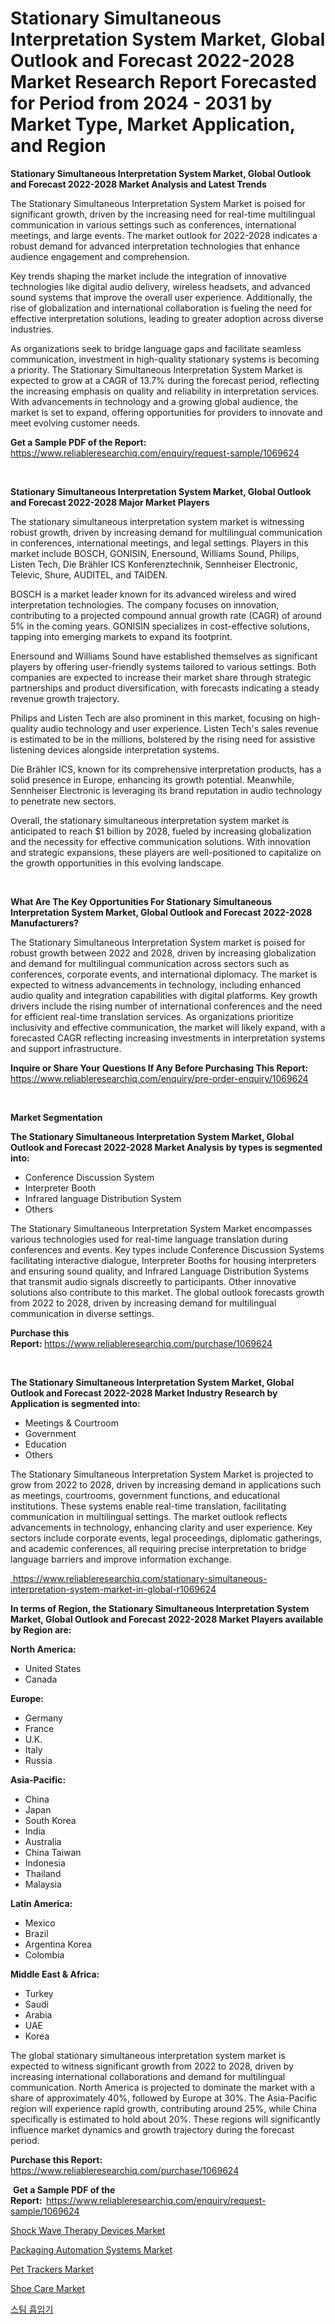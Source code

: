 <p><h1>Stationary Simultaneous Interpretation System Market, Global Outlook and Forecast 2022-2028 Market Research Report Forecasted for Period from 2024 -  2031 by Market Type, Market Application, and Region</h1></p><p><strong>Stationary Simultaneous Interpretation System Market, Global Outlook and Forecast 2022-2028 Market Analysis and Latest Trends</strong></p>
<p><p>The Stationary Simultaneous Interpretation System Market is poised for significant growth, driven by the increasing need for real-time multilingual communication in various settings such as conferences, international meetings, and large events. The market outlook for 2022-2028 indicates a robust demand for advanced interpretation technologies that enhance audience engagement and comprehension.</p><p>Key trends shaping the market include the integration of innovative technologies like digital audio delivery, wireless headsets, and advanced sound systems that improve the overall user experience. Additionally, the rise of globalization and international collaboration is fueling the need for effective interpretation solutions, leading to greater adoption across diverse industries.</p><p>As organizations seek to bridge language gaps and facilitate seamless communication, investment in high-quality stationary systems is becoming a priority. The Stationary Simultaneous Interpretation System Market is expected to grow at a CAGR of 13.7% during the forecast period, reflecting the increasing emphasis on quality and reliability in interpretation services. With advancements in technology and a growing global audience, the market is set to expand, offering opportunities for providers to innovate and meet evolving customer needs.</p></p>
<p><strong>Get a Sample PDF of the Report:&nbsp;</strong> <a href="https://www.reliableresearchiq.com/enquiry/request-sample/1069624?utm_campaign=1102&utm_medium=2&utm_source=Github&utm_content=ia&utm_term=17112024&utm_id=stationary-simultaneous-interpretation-system-market-global-outlook-and-forecast-2022-2028">https://www.reliableresearchiq.com/enquiry/request-sample/1069624</a></p>
<p>&nbsp;</p>
<p><strong>Stationary Simultaneous Interpretation System Market, Global Outlook and Forecast 2022-2028 Major Market Players</strong></p>
<p><p>The stationary simultaneous interpretation system market is witnessing robust growth, driven by increasing demand for multilingual communication in conferences, international meetings, and legal settings. Players in this market include BOSCH, GONISIN, Enersound, Williams Sound, Philips, Listen Tech, Die Brähler ICS Konferenztechnik, Sennheiser Electronic, Televic, Shure, AUDITEL, and TAIDEN.</p><p>BOSCH is a market leader known for its advanced wireless and wired interpretation technologies. The company focuses on innovation, contributing to a projected compound annual growth rate (CAGR) of around 5% in the coming years. GONISIN specializes in cost-effective solutions, tapping into emerging markets to expand its footprint.</p><p>Enersound and Williams Sound have established themselves as significant players by offering user-friendly systems tailored to various settings. Both companies are expected to increase their market share through strategic partnerships and product diversification, with forecasts indicating a steady revenue growth trajectory.</p><p>Philips and Listen Tech are also prominent in this market, focusing on high-quality audio technology and user experience. Listen Tech's sales revenue is estimated to be in the millions, bolstered by the rising need for assistive listening devices alongside interpretation systems. </p><p>Die Brähler ICS, known for its comprehensive interpretation products, has a solid presence in Europe, enhancing its growth potential. Meanwhile, Sennheiser Electronic is leveraging its brand reputation in audio technology to penetrate new sectors.</p><p>Overall, the stationary simultaneous interpretation system market is anticipated to reach $1 billion by 2028, fueled by increasing globalization and the necessity for effective communication solutions. With innovation and strategic expansions, these players are well-positioned to capitalize on the growth opportunities in this evolving landscape.</p></p>
<p>&nbsp;</p>
<p><strong>What Are The Key Opportunities For Stationary Simultaneous Interpretation System Market, Global Outlook and Forecast 2022-2028 Manufacturers?</strong></p>
<p><p>The Stationary Simultaneous Interpretation System market is poised for robust growth between 2022 and 2028, driven by increasing globalization and demand for multilingual communication across sectors such as conferences, corporate events, and international diplomacy. The market is expected to witness advancements in technology, including enhanced audio quality and integration capabilities with digital platforms. Key growth drivers include the rising number of international conferences and the need for efficient real-time translation services. As organizations prioritize inclusivity and effective communication, the market will likely expand, with a forecasted CAGR reflecting increasing investments in interpretation systems and support infrastructure.</p></p>
<p><strong>Inquire or Share Your Questions If Any Before Purchasing This Report:</strong> <a href="https://www.reliableresearchiq.com/enquiry/pre-order-enquiry/1069624?utm_campaign=1102&utm_medium=2&utm_source=Github&utm_content=ia&utm_term=17112024&utm_id=stationary-simultaneous-interpretation-system-market-global-outlook-and-forecast-2022-2028">https://www.reliableresearchiq.com/enquiry/pre-order-enquiry/1069624</a></p>
<p>&nbsp;</p>
<p><strong>Market Segmentation</strong></p>
<p><strong>The Stationary Simultaneous Interpretation System Market, Global Outlook and Forecast 2022-2028 Market Analysis by types is segmented into:</strong></p>
<p><ul><li>Conference Discussion System</li><li>Interpreter Booth</li><li>Infrared language Distribution System</li><li>Others</li></ul></p>
<p><p>The Stationary Simultaneous Interpretation System Market encompasses various technologies used for real-time language translation during conferences and events. Key types include Conference Discussion Systems facilitating interactive dialogue, Interpreter Booths for housing interpreters and ensuring sound quality, and Infrared Language Distribution Systems that transmit audio signals discreetly to participants. Other innovative solutions also contribute to this market. The global outlook forecasts growth from 2022 to 2028, driven by increasing demand for multilingual communication in diverse settings.</p></p>
<p><strong>Purchase this Report:&nbsp;</strong><a href="https://www.reliableresearchiq.com/purchase/1069624?utm_campaign=1102&utm_medium=2&utm_source=Github&utm_content=ia&utm_term=17112024&utm_id=stationary-simultaneous-interpretation-system-market-global-outlook-and-forecast-2022-2028">https://www.reliableresearchiq.com/purchase/1069624</a></p>
<p>&nbsp;</p>
<p><strong>The Stationary Simultaneous Interpretation System Market, Global Outlook and Forecast 2022-2028 Market Industry Research by Application is segmented into:</strong></p>
<p><ul><li>Meetings & Courtroom</li><li>Government</li><li>Education</li><li>Others</li></ul></p>
<p><p>The Stationary Simultaneous Interpretation System Market is projected to grow from 2022 to 2028, driven by increasing demand in applications such as meetings, courtrooms, government functions, and educational institutions. These systems enable real-time translation, facilitating communication in multilingual settings. The market outlook reflects advancements in technology, enhancing clarity and user experience. Key sectors include corporate events, legal proceedings, diplomatic gatherings, and academic conferences, all requiring precise interpretation to bridge language barriers and improve information exchange.</p></p>
<p><a href="https://www.reliableresearchiq.com/stationary-simultaneous-interpretation-system-market-in-global-r1069624?utm_campaign=1102&utm_medium=2&utm_source=Github&utm_content=ia&utm_term=17112024&utm_id=stationary-simultaneous-interpretation-system-market-global-outlook-and-forecast-2022-2028">&nbsp;https://www.reliableresearchiq.com/stationary-simultaneous-interpretation-system-market-in-global-r1069624</a></p>
<p><strong>In terms of Region, the Stationary Simultaneous Interpretation System Market, Global Outlook and Forecast 2022-2028 Market Players available by Region are:</strong></p>
<p>
    <p> <strong> North America: </strong>
        <ul>
            <li>United States</li>
            <li>Canada</li>
        </ul>
        </p> 
    <p> <strong> Europe: </strong>
        <ul>
            <li>Germany</li>
            <li>France</li>
            <li>U.K.</li>
            <li>Italy</li>
            <li>Russia</li>
        </ul>
        </p> 
    <p> <strong> Asia-Pacific: </strong>
        <ul>
            <li>China</li>
            <li>Japan</li>
            <li>South Korea</li>
            <li>India</li>
            <li>Australia</li>
            <li>China Taiwan</li>
            <li>Indonesia</li>
            <li>Thailand</li>
            <li>Malaysia</li>
        </ul>
        </p> 
    <p> <strong> Latin America: </strong>
        <ul>
            <li>Mexico</li>
            <li>Brazil</li>
            <li>Argentina Korea</li>
            <li>Colombia</li>
        </ul>
        </p> 
    <p> <strong> Middle East & Africa: </strong>
        <ul>
            <li>Turkey</li>
            <li>Saudi</li>
            <li>Arabia</li>
            <li>UAE</li>
            <li>Korea</li>
        </ul>
    </p>
    </p>
<p><p>The global stationary simultaneous interpretation system market is expected to witness significant growth from 2022 to 2028, driven by increasing international collaborations and demand for multilingual communication. North America is projected to dominate the market with a share of approximately 40%, followed by Europe at 30%. The Asia-Pacific region will experience rapid growth, contributing around 25%, while China specifically is estimated to hold about 20%. These regions will significantly influence market dynamics and growth trajectory during the forecast period.</p></p>
<p><strong>Purchase this Report: </strong><a href="https://www.reliableresearchiq.com/purchase/1069624?utm_campaign=1102&utm_medium=2&utm_source=Github&utm_content=ia&utm_term=17112024&utm_id=stationary-simultaneous-interpretation-system-market-global-outlook-and-forecast-2022-2028">https://www.reliableresearchiq.com/purchase/1069624</a></p>
<p>&nbsp;<strong>Get a Sample PDF of the Report:&nbsp;&nbsp;</strong><a href="https://www.reliableresearchiq.com/enquiry/request-sample/1069624?utm_campaign=1102&utm_medium=2&utm_source=Github&utm_content=ia&utm_term=17112024&utm_id=stationary-simultaneous-interpretation-system-market-global-outlook-and-forecast-2022-2028">https://www.reliableresearchiq.com/enquiry/request-sample/1069624</a></p>
<p><strong></strong></p>
<p><p><a href="https://issuu.com/reportprime-2/docs/shock-wave-therapy-devices-market-s_dd49d2a1cbda19?utm_campaign=1102&utm_medium=2&utm_source=Github&utm_content=ia&utm_term=17112024&utm_id=stationary-simultaneous-interpretation-system-market-global-outlook-and-forecast-2022-2028">Shock Wave Therapy Devices Market</a></p><p><a href="https://www.linkedin.com/pulse/packaging-automation-systems-industry-analysis-report-market-u04ze?utm_campaign=1102&utm_medium=2&utm_source=Github&utm_content=ia&utm_term=17112024&utm_id=stationary-simultaneous-interpretation-system-market-global-outlook-and-forecast-2022-2028">Packaging Automation Systems Market</a></p><p><a href="https://www.linkedin.com/pulse/global-pet-trackers-market-trends-innovations-forward-looking-ozsoe?utm_campaign=1102&utm_medium=2&utm_source=Github&utm_content=ia&utm_term=17112024&utm_id=stationary-simultaneous-interpretation-system-market-global-outlook-and-forecast-2022-2028">Pet Trackers Market</a></p><p><a href="https://issuu.com/reportprime-2/docs/shoe-care-market-size-2030.pptx_c293604de4fe0e?utm_campaign=1102&utm_medium=2&utm_source=Github&utm_content=ia&utm_term=17112024&utm_id=stationary-simultaneous-interpretation-system-market-global-outlook-and-forecast-2022-2028">Shoe Care Market</a></p><p><a href="https://github.com/laholand/Market-Research-Report-List-6/blob/main/281491924561.md?utm_campaign=1102&utm_medium=2&utm_source=Github&utm_content=ia&utm_term=17112024&utm_id=stationary-simultaneous-interpretation-system-market-global-outlook-and-forecast-2022-2028">스팀 흡입기</a></p></p>